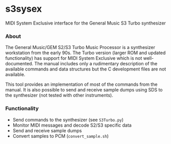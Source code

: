 # s3sysex
MIDI System Exclusive interface for the General Music S3 Turbo synthesizer

### About
The General Music/GEM S2/S3 Turbo Music Processor is a synthesizer workstation from the early 90s.  The Turbo version (larger ROM and updated functionality) has support for MIDI System Exclusive which is not well-documented.  The manual includes only a rudimentary description of the available commands and data structures but the C development files are not available.

This tool provides an implementation of most of the commands from the manual.  It is also possible to send and receive sample dumps using SDS to the synthesizer (not tested with other instruments).

### Functionality
* Send commands to the synthesizer (see `S3Turbo.py`)
* Monitor MIDI messages and decode S2/S3 specific data
* Send and receive sample dumps
* Convert samples to PCM (`convert_sample.sh`)
